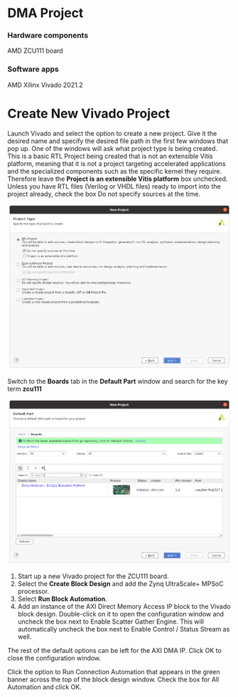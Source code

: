 
# DMA Project

### Hardware components
AMD ZCU111 board

### Software apps
AMD Xilinx Vivado 2021.2

# Create New Vivado Project

Launch Vivado and select the option to create a new project. Give it the desired name and specify the desired file path in the first few windows that pop up. One of the windows will ask what project type is being created. This is a basic RTL Project being created that is not an extensible Vitis platform, meaning that it is not a project targeting accelerated applications and the specialized components such as the specific kernel they require. Therefore leave the **Project is an extensible Vitis platform** box unchecked. Unless you have RTL files (Verilog or VHDL files) ready to import into the project already, check the box Do not specify sources at the time.

![](images/dma_example/image1.png)

Switch to the **Boards** tab in the **Default Part** window and search for the key term **zcu111**

![](images/dma_example/image2.png)

1. Start up a new Vivado project for the ZCU111 board.
2. Select the **Create Block Design** and add the Zynq UltraScale+ MPSoC processor.
3. Select **Run Block Automation**.
4. Add an instance of the AXI Direct Memory Access IP block to the Vivado block design. Double-click on it to open the configuration window and uncheck the box next to Enable Scatter Gather Engine. This will automatically uncheck the box next to Enable Control / Status Stream as well.

  The rest of the default options can be left for the AXI DMA IP. Click OK to close the configuration window.

  Click the option to Run Connection Automation that appears in the green banner across the top of the block design window. Check the box for All Automation and click OK.
